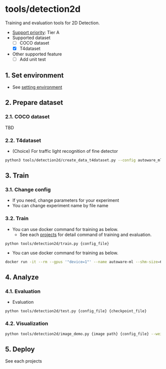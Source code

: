 # tools/detection2d

Training and evaluation tools for 2D Detection.

- [Support priority](https://github.com/tier4/autoware-ml/blob/main/docs/design/autoware_ml_design.md#support-priority): Tier A
- Supported dataset
  - [ ] COCO dataset
  - [x] T4dataset
- Other supported feature
  - [ ] Add unit test

## 1. Set environment

- See [setting environment](/tools/setting_environment/)

## 2. Prepare dataset
### 2.1. COCO dataset

TBD

### 2.2. T4dataset

- (Choice) For traffic light recognition of fine detector

```bash
python3 tools/detection2d/create_data_t4dataset.py --config autoware_ml/configs/detection2d/dataset/t4dataset/tlr_finedetector.py --root_path ./data/tlr/ --data_name tlr -o ./data/tlr_pedcar
```

## 3. Train
### 3.1. Change config

- If you need, change parameters for your experiment
- You can change experiment name by file name

### 3.2. Train

- You can use docker command for training as below.
  - See each [projects](projects) for detail command of training and evaluation.

```
python tools/detection2d/train.py {config_file}
```

- You can use docker command for training as below.

```sh
docker run -it --rm --gpus '"device=1"' --name autoware-ml --shm-size=64g -d -v $PWD/:/workspace -v $PWD/data:/workspace/data autoware-ml bash -c '<command for each projects>'
```

## 4. Analyze
### 4.1. Evaluation

- Evaluation

```
python tools/detection2d/test.py {config_file} {checkpoint_file}
```

### 4.2. Visualization

```sh
python tools/detection2d/image_demo.py {image path} {config_file} --weights {pth_file}
```

## 5. Deploy

See each projects
